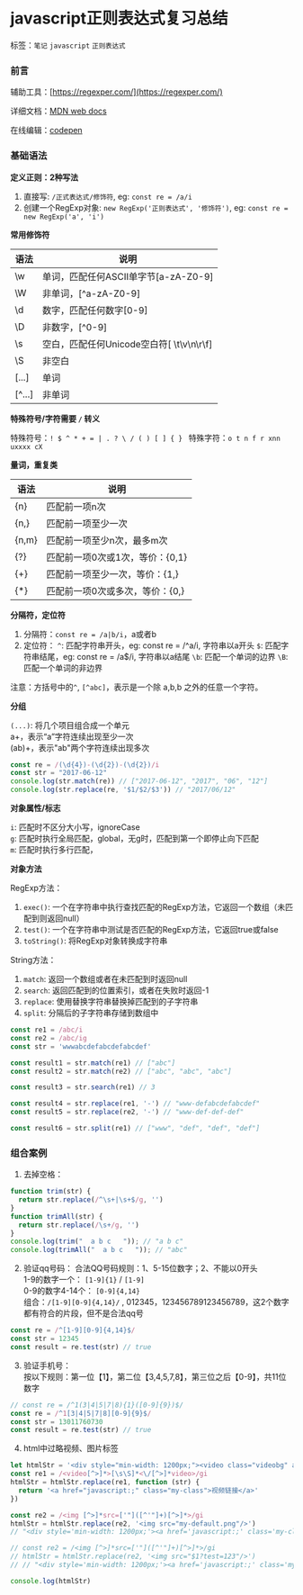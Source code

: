 # javascript正则表达式复习总结

标签：`笔记` `javascript` `正则表达式`

### 前言
辅助工具：[https://regexper.com/](https://regexper.com/)

详细文档：[MDN web docs](https://developer.mozilla.org/zh-CN/docs/Web/JavaScript/Guide/Regular_Expressions)

在线编辑：[codepen](https://codepen.io/anon/pen/mQrwOO?editors=1111)

### 基础语法

**定义正则：2种写法**
1. 直接写: `/正式表达式/修饰符`, eg: `const re = /a/i`
2. 创建一个RegExp对象: `new RegExp('正则表达式', '修饰符')`, eg: `const re = new RegExp('a', 'i')`

**常用修饰符**

| 语法   | 说明 |
| ---- | ---- |
| \w     | 单词，匹配任何ASCII单字节[a-zA-Z0-9] |
| \W     | 非单词，[^a-zA-Z0-9] |
| \d     | 数字，匹配任何数字[0-9] |
| \D     | 非数字，[^0-9] |
| \s     | 空白，匹配任何Unicode空白符[ \t\v\n\r\f] |
| \S     | 非空白 |
| [...]  | 单词 |
| [^...] | 非单词 |

**特殊符号/字符需要 `/` 转义**

特殊符号：`! $ ^ * + = | . ? \ / ( ) [ ] { } `
特殊字符：` o t n f r xnn uxxxx cX `

**量词，重复类**

|语法   |说明|
| ---- | ---- |
|{n}    |匹配前一项n次|
|{n,}   |匹配前一项至少一次|
|{n,m}  |匹配前一项至少n次，最多m次|
|{?}    |匹配前一项0次或1次，等价：{0,1}|
|{+}    |匹配前一项至少一次，等价：{1,}|
|{*}    |匹配前一项0次或多次，等价：{0,}|

**分隔符，定位符**

1. 分隔符：`const re = /a|b/i`，a或者b
2. 定位符：
`^`: 匹配字符串开头，eg: const re = /^a/i, 字符串以a开头
`$`: 匹配字符串结尾，eg: const re = /a$/i, 字符串以a结尾
`\b`: 匹配一个单词的边界
`\B`: 匹配一个单词的非边界

注意：方括号中的`^`, `[^abc]`，表示是一个除 a,b,b 之外的任意一个字符。

**分组**

`(...)`: 将几个项目组合成一个单元  
a+，表示“a”字符连续出现至少一次  
(ab)+，表示"ab"两个字符连续出现多次  

```js
const re = /(\d{4})-(\d{2})-(\d{2})/i
const str = "2017-06-12"
console.log(str.match(re)) // ["2017-06-12", "2017", "06", "12"]
console.log(str.replace(re, '$1/$2/$3')) // "2017/06/12"
```

**对象属性/标志**

`i`: 匹配时不区分大小写，ignoreCase  
`g`: 匹配时执行全局匹配，global，无g时，匹配到第一个即停止向下匹配  
`m`: 匹配时执行多行匹配，  

**对象方法**

RegExp方法：
1. `exec()`: 一个在字符串中执行查找匹配的RegExp方法，它返回一个数组（未匹配到则返回null）
2. `test()`: 一个在字符串中测试是否匹配的RegExp方法，它返回true或false
3. `toString()`: 将RegExp对象转换成字符串

String方法：
1. `match`: 返回一个数组或者在未匹配到时返回null
2. `search`: 返回匹配到的位置索引，或者在失败时返回-1
3. `replace`: 使用替换字符串替换掉匹配到的子字符串
4. `split`: 分隔后的子字符串存储到数组中

```js
const re1 = /abc/i
const re2 = /abc/ig
const str = 'wwwabcdefabcdefabcdef'

const result1 = str.match(re1) // ["abc"]
const result2 = str.match(re2) // ["abc", "abc", "abc"]

const result3 = str.search(re1) // 3

const result4 = str.replace(re1, '-') // "www-defabcdefabcdef"
const result5 = str.replace(re2, '-') // "www-def-def-def"

const result6 = str.split(re1) // ["www", "def", "def", "def"]
```

### 组合案例

1. 去掉空格：

```js
function trim(str) {
  return str.replace(/^\s+|\s+$/g, '')
}
function trimAll(str) {
  return str.replace(/\s+/g, '')
}
console.log(trim("  a b c   ")); // "a b c"
console.log(trimAll("  a b c   ")); // "abc"
```

2. 验证qq号码：
合法QQ号码规则：1、5-15位数字；2、不能以0开头  
1-9的数字一个： `[1-9]{1}` / `[1-9]`  
0-9的数字4-14个： `[0-9]{4,14}`  
组合：`/[1-9][0-9]{4,14}/` , 012345，123456789123456789，这2个数字都有符合的片段，但不是合法qq号

```js
const re = /^[1-9][0-9]{4,14}$/
const str = 12345
const result = re.test(str) // true
```

3. 验证手机号：  
按以下规则：第一位【1】，第二位【3,4,5,7,8】，第三位之后【0-9】，共11位数字

```js
// const re = /^1(3|4|5|7|8){1}([0-9]{9})$/
const re = /^1[3|4|5|7|8][0-9]{9}$/
const str = 13011760730
const result = re.test(str) // true
```

4. html中过略视频、图片标签

```js
let htmlStr = '<div style="min-width: 1200px;"><video class="videobg" autoplay="autoplay" loop="loop" width="200px" height="100px"><source src="http://download.test.com/video/bgv9.webm"></video><img src="images/02.gif"/></div>'
const re1 = /<video[^>]*>[\s\S]*<\/[^>]*video>/gi
htmlStr = htmlStr.replace(re1, function (str) {
  return '<a href="javascript:;" class="my-class">视频链接</a>'
})

const re2 = /<img [^>]*src=['"]([^'"]+)[^>]*>/gi
htmlStr = htmlStr.replace(re2, '<img src="my-default.png"/>')
// "<div style='min-width: 1200px;'><a href='javascript:;' class='my-class'>视频链接</a><img src='my-default.png'/></div>"

// const re2 = /<img [^>]*src=['"]([^'"]+)[^>]*>/gi
// htmlStr = htmlStr.replace(re2, '<img src="$1?test=123"/>')
// // "<div style='min-width: 1200px;'><a href='javascript:;' class='my-class'>视频链接</a><img src='images/02.gif?test=123'/></div>"

console.log(htmlStr)
```

<!-- 深入参考： https://juejin.im/post/5965943ff265da6c30653879 -->
